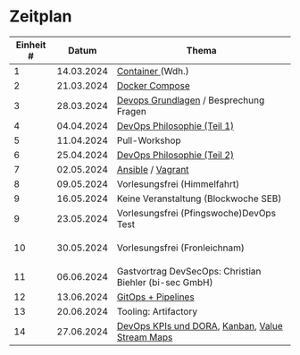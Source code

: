 # Zeitplan



| Einheit # | Datum      | Thema                                                                                                                                                                                                                                                                                                                                                                                                            |
| --------- | ---------- | ---------------------------------------------------------------------------------------------------------------------------------------------------------------------------------------------------------------------------------------------------------------------------------------------------------------------------------------------------------------------------------------------------------------- |
| 1         | 14.03.2024 | [Container ](../02\_container.md)(Wdh.)                                                                                                                                                                                                                                                                                                                                                                          |
| 2         | 21.03.2024 | [Docker Compose](../docker-compose.md)                                                                                                                                                                                                                                                                                                                                                                           |
| 3         | 28.03.2024 | [Devops Grundlagen](../grundlagen.md) / Besprechung Fragen                                                                                                                                                                                                                                                                                                                                                       |
| 4         | 04.04.2024 | [DevOps Philosophie (Teil 1)](https://liascript.github.io/course/?https://raw.githubusercontent.com/aheil/devops/master/lectures/03\_philosophie.md#1)                                                                                                                                                                                                                                                           |
| 5         | 11.04.2024 | Pull-Workshop                                                                                                                                                                                                                                                                                                                                                                                                    |
| 6         | 25.04.2024 | [DevOps Philosophie (Teil 2)](https://liascript.github.io/course/?https://raw.githubusercontent.com/aheil/devops/master/lectures/03\_philosophie.md#1)                                                                                                                                                                                                                                                           |
| 7         | 02.05.2024 | [Ansible](https://liascript.github.io/course/?https://raw.githubusercontent.com/aheil/devops/master/lectures/06\_ansible.md#1) / [Vagrant](https://liascript.github.io/course/?https://raw.githubusercontent.com/aheil/devops/master/lectures/07\_vagrant.md#1)                                                                                                                                                  |
| 8         | 09.05.2024 | Vorlesungsfrei (Himmelfahrt)                                                                                                                                                                                                                                                                                                                                                                                     |
| 9         | 16.05.2024 | Keine Veranstaltung (Blockwoche SEB)                                                                                                                                                                                                                                                                                                                                                                             |
| 9         | 23.05.2024 | Vorlesungsfrei (Pfingswoche)DevOps Test                                                                                                                                                                                                                                                                                                                                                                          |
| 10        | 30.05.2024 | <p>Vorlesungsfrei (Fronleichnam)<br></p>                                                                                                                                                                                                                                                                                                                                                                         |
| 11        | 06.06.2024 | Gastvortrag DevSecOps: Christian Biehler (bi-sec GmbH)                                                                                                                                                                                                                                                                                                                                                           |
| 12        | 13.06.2024 | [GitOps + Pipelines](https://liascript.github.io/course/?https://raw.githubusercontent.com/aheil/devops/master/lectures/08\_gitops.md#1)                                                                                                                                                                                                                                                                         |
| 13        | 20.06.2024 | Tooling: Artifactory                                                                                                                                                                                                                                                                                                                                                                                             |
| 14        | 27.06.2024 | [DevOps KPIs und DORA](https://liascript.github.io/course/?https://raw.githubusercontent.com/aheil/devops/master/lectures/09\_metriken.md#1), [Kanban](https://liascript.github.io/course/?https://raw.githubusercontent.com/aheil/devops/master/lectures/04\_kanban.md#1), [Value Stream Maps](https://liascript.github.io/course/?https://raw.githubusercontent.com/aheil/devops/master/lectures/05\_vsm.md#1) |

